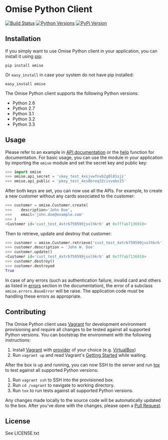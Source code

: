 # Omise Python Client

[![Build Status](https://img.shields.io/travis/omise/omise-python.svg?style=flat-square)](https://travis-ci.org/omise/omise-python)
[![Python Versions](https://img.shields.io/pypi/pyversions/omise.svg?style=flat-square)](https://pypi.python.org/pypi/omise/)
[![PyPi Version](https://img.shields.io/pypi/v/omise.svg?style=flat-square)](https://pypi.python.org/pypi/omise/)

## Installation

If you simply want to use Omise Python client in your application, you can install it using [pip](http://www.pip-installer.org/en/latest/index.html):

```
pip install omise
```

Or `easy_install` in case your system do not have pip installed:

```
easy_install omise
```

The Omise Python client supports the following Python versions:

* Python 2.6
* Python 2.7
* Python 3.1
* Python 3.2
* Python 3.3

## Usage

Please refer to an example in [API documentation](https://docs.omise.co/) or the [help](https://docs.python.org/2/library/functions.html#help) function for documentation. For basic usage, you can use the module in your application by importing the `omise` module and set the secret key and public key:

```python
>>> import omise
>>> omise.api_secret = 'skey_test_4xsjvwfnvb2g0l81sjz'
>>> omise.api_public = 'pkey_test_4xs8breq32civvobx15'
```

After both keys are set, you can now use all the APIs. For example, to create a new customer without any cards associated to the customer:

```python
>>> customer = omise.Customer.create(
>>>    description='John Doe',
>>>    email='john.doe@example.com'
>>> )
<Customer id='cust_test_4xtrb759599jsxlhkrb' at 0x7ffab7136910>
```

Then to retrieve, update and destroy that customer:

```python
>>> customer = omise.Customer.retrieve('cust_test_4xtrb759599jsxlhkrb')
>>> customer.description = 'John W. Doe'
>>> customer.update()
<Customer id='cust_test_4xtrb759599jsxlhkrb' at 0x7ffab7136910>
>>> customer.destroy()
>>> customer.destroyed
True
```

In case of any errors (such as authentication failure, invalid card and others as listed in [errors](https://docs.omise.co/api/errors/) section in the documentation), the error of a subclass `omise.errors.BaseError` will be raise. The application code must be handling these errors as appropriate.

## Contributing

The Omise Python client uses [Vagrant](https://www.vagrantup.com/) for development environment provisioning and require all changes to be tested against all supported Python versions. You can bootstrap the environment with the following instructions:

1. Install [Vagrant](https://www.vagrantup.com/) with [provider](https://docs.vagrantup.com/v2/providers/index.html) of your choice (e.g. [VirtualBox](https://www.virtualbox.org/))
2. Run `vagrant up` and read Vagrant's [Getting Started](https://docs.vagrantup.com/v2/getting-started/index.html) while waiting.

After the box is up and running, you can now SSH to the server and run [tox](http://tox.readthedocs.org/en/latest/) to test against all supported Python versions:

1. Run `vagrant ssh` to SSH into the provisioned box.
2. Run `cd /vagrant` to navigate to working directory.
3. Run `tox` to run tests against all supported Python versions.

Any changes made locally to the source code will be automatically updated to the box. After you've done with the changes, please open a [Pull Request](https://github.com/omise/omise-python/pulls).

## License

See LICENSE.txt

